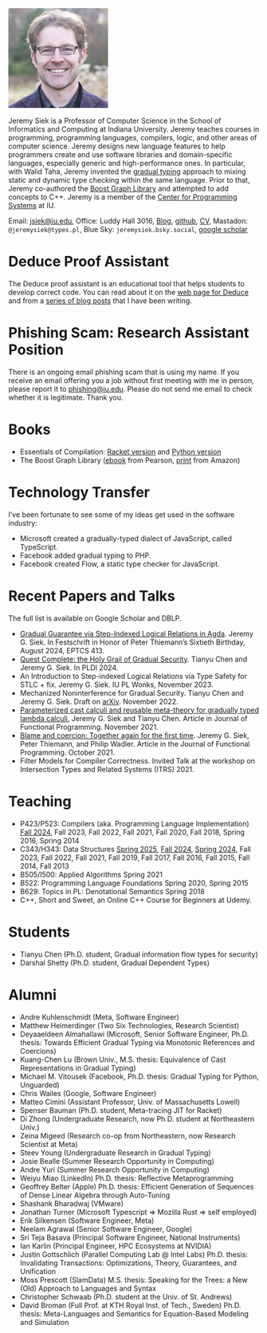 <img src="./jsiek.jpg" width="200" height="200" caption="Photo of Jeremy Siek"/>

Jeremy Siek is a Professor of Computer Science in the School of
Informatics and Computing at Indiana University. Jeremy teaches
courses in programming, programming languages, compilers, logic, and
other areas of computer science. Jeremy designs new language features
to help programmers create and use software libraries and
domain-specific languages, especially generic and high-performance
ones. In particular, with Walid Taha, Jeremy invented the 
[gradual typing](./WhatIsGradualTyping.md) approach to mixing
static and dynamic type checking within the
same language. Prior to that, Jeremy co-authored the
[Boost Graph Library](http://www.boost.org/doc/libs/1_55_0/libs/graph/doc/index.html)
and attempted to add concepts to C++. Jeremy is a member of
the [Center for Programming Systems](https://luddy.indiana.edu/research/centers/center-programming-systems.html) at IU.

Email: jsiek@iu.edu, Office: Luddy Hall 3016, [Blog](http://siek.blogspot.com/), [github](https://github.com/jsiek/),
[CV](./resume.pdf), Mastadon: `@jeremysiek@types.pl`, Blue Sky: `jeremysiek.bsky.social`, [google scholar](https://scholar.google.com/citations?user=Vuso8H8AAAAJ)

# Deduce Proof Assistant

The Deduce proof assistant is an educational tool that helps students
to develop correct code. You can read about it on the [web page for
Deduce](https://jsiek.github.io/deduce/) and from a [series of blog
posts](http://siek.blogspot.com/2024/06/data-structures-and-algorithms-correctly.html)
that I have been writing.

# Phishing Scam: Research Assistant Position

There is an ongoing email phishing scam that is using my name. If you
receive an email offering you a job without first meeting with me in
person, please report it to phishing@iu.edu. Please do not send me
email to check whether it is legitimate. Thank you.

# Books

* Essentials of Compilation:  [Racket version](https://mitpress.mit.edu/9780262047760/essentials-of-compilation/) and
  [Python version](https://mitpress.mit.edu/9780262048248/essentials-of-compilation/)
* The Boost Graph Library ([ebook](https://www.informit.com/store/boost-graph-library-user-guide-and-reference-manual-9780132651837) from Pearson, [print](https://www.amazon.com/Boost-Graph-Library-Reference-Manual/dp/0201729148) from Amazon)

# Technology Transfer

I’ve been fortunate to see some of my ideas get used in the software industry:

* Microsoft created a gradually-typed dialect of JavaScript, called TypeScript.
* Facebook added gradual typing to PHP.
* Facebook created Flow, a static type checker for JavaScript.

# Recent Papers and Talks

The full list is available on Google Scholar and DBLP. 
<!--Also, see further below for “authorizer” links to my ACM publications.-->

* [Gradual Guarantee via Step-Indexed Logical Relations in Agda](https://cgi.cse.unsw.edu.au/~eptcs/paper.cgi?PT2024.3). Jeremy
  G. Siek. In Festschrift in Honor of Peter Thiemann’s Sixtieth
  Birthday, August 2024, EPTCS 413.
* [Quest Complete: the Holy Grail of Gradual Security](https://dl.acm.org/doi/10.1145/3656442). Tianyu Chen and
  Jeremy G. Siek. In PLDI 2024.
* An Introduction to Step-indexed Logical Relations via Type Safety
  for STLC + fix. Jeremy G. Siek. IU PL Wonks, November 2023.
* Mechanized Noninterference for Gradual Security. Tianyu Chen and
  Jeremy G. Siek. Draft on [arXiv](https://arxiv.org/abs/2211.15745). November 2022.
* [Parameterized cast calculi and reusable meta-theory for gradually typed lambda calculi.](https://doi.org/10.1017/S0956796821000241) 
  Jeremy G. Siek and Tianyu Chen. Article in
  Journal of Functional Programming. November 2021.
* [Blame and coercion: Together again for the first time](https://www.doi.org/10.1017/S0956796821000101).
  Jeremy G. Siek, Peter Thiemann, and Philip Wadler. Article in the Journal
  of Functional Programming. October 2021.
* Filter Models for Compiler Correctness. Invited Talk at the workshop
  on Intersection Types and Related Systems (ITRS) 2021.

# Teaching

* P423/P523: Compilers (aka. Programming Language Implementation) 
  [Fall 2024](https://iucompilercourse.github.io/IU-Fall-2024/), Fall 2023, Fall 2022, Fall 2021, Fall 2020, Fall 2018, Spring
  2016, Spring 2014
* C343/H343: Data Structures [Spring 2025](https://iudatastructurescourse.github.io/course-web-page-spring-2025/),
    [Fall 2024](https://iudatastructurescourse.github.io/course-web-page-fall-2024/), [Spring 2024](https://iudatastructurescourse.github.io/course-web-page-spring-2024/), Fall 2023, Fall 2022, Fall 2021, Fall 2019, Fall 2017, Fall 2016, Fall
  2015, Fall 2014, Fall 2013
* B505/I500: Applied Algorithms Spring 2021
* B522: Programming Language Foundations Spring 2020, Spring 2015
* B629: Topics in PL: Denotational Semantics Spring 2018
* C++, Short and Sweet, an Online C++ Course for Beginners at Udemy.

# Students

* Tianyu Chen (Ph.D. student, Gradual information flow types for security)
* Darshal Shetty (Ph.D. student, Gradual Dependent Types)

# Alumni

* Andre Kuhlenschmidt (Meta, Software Engineer)
* Matthew Heimerdinger (Two Six Technologies, Research Scientist)
* Deyaaeldeen Almahallawi (Microsoft, Senior Software Engineer, Ph.D. thesis: Towards Efficient Gradual Typing via Monotonic References and Coercions)
* Kuang-Chen Lu (Brown Univ., M.S. thesis: Equivalence of Cast Representations in Gradual Typing)
* Michael M. Vitousek (Facebook, Ph.D. thesis: Gradual Typing for Python, Unguarded)
* Chris Wailes (Google, Software Engineer)
* Matteo Cimini (Assistant Professor, Univ. of Massachusetts Lowell)
* Spenser Bauman (Ph.D. student, Meta-tracing JIT for Racket)
* Di Zhong (Undergraduate Research, now Ph.D. student at Northeastern Univ.)
* Zeina Migeed (Research co-op from Northeastern, now Research Scientist at Meta)
* Steev Young (Undergraduate Research in Gradual Typing)
* Josie Bealle (Summer Research Opportunity in Computing)
* Andre Yuri (Summer Research Opportunity in Computing)
* Weiyu Miao (LinkedIn) Ph.D. thesis: Reflective Metaprogramming
* Geoffrey Belter (Apple) Ph.D. thesis: Efficient Generation of Sequences of Dense Linear Algebra through Auto-Tuning
* Shashank Bharadwaj (VMware)
* Jonathan Turner (Microsoft Typescript => Mozilla Rust => self employed)
* Erik Silkensen (Software Engineer, Meta)
* Neelam Agrawal (Senior Software Engineer, Google)
* Sri Teja Basava (Principal Software Engineer, National Instruments)
* Ian Karlin (Principal Engineer, HPC Ecosystems at NVIDIA)
* Justin Gottschlich (Parallel Computing Lab @ Intel Labs)
  Ph.D. thesis: Invalidating Transactions: Optimizations, Theory, Guarantees, and Unification
* Moss Prescott (SlamData) M.S. thesis: Speaking for the Trees: a New (Old) Approach to Languages and Syntax
* Christopher Schwaab (Ph.D. student at the Univ. of St. Andrews)
* David Broman (Full Prof. at KTH Royal Inst. of Tech., Sweden)
  Ph.D. thesis: Meta-Languages and Semantics for Equation-Based Modeling and Simulation

<!--
# Authorizor (Free) Links to ACM Publications

* ACM DL Author-ize serviceToward efficient gradual typing for structural types via coercions
    Andre Kuhlenschmidt, Deyaaeldeen Almahallawi, Jeremy G. Siek
    PLDI 2019: Proceedings of the 40th ACM SIGPLAN Conference on Programming Language Design and Implementation, 2019
* Gradual typing: a new perspective
    Giuseppe Castagna, Victor Lanvin, Tommaso Petrucciani, Jeremy G. Siek
    Proceedings of the ACM on Programming Languages, 2019.
* Sound gradual typing: only mostly dead
    Spenser Bauman, Carl Friedrich Bolz-Tereick, Jeremy Siek, Sam Tobin-Hochstadt
    Proceedings of the ACM on Programming Languages, 2017.
* Gradually typed symbolic expressions
    David Broman, Jeremy G. Siek
    PEPM ’18 Proceedings of the ACM SIGPLAN Workshop on Partial Evaluation and Program Manipulation, 2017
* Theorems for free for free: parametricity, with and without types
    Amal Ahmed, Dustin Jamner, Jeremy G. Siek, Philip Wadler
    Proceedings of the ACM on Programming Languages, 2017.
* Big types in little runtime: open-world soundness and collaborative blame for gradual type systems
    Michael M. Vitousek, Cameron Swords, Jeremy G. Siek
    POPL 2017 Proceedings of the 44th ACM SIGPLAN Symposium on Principles of Programming Languages, 2017.
* Automatically generating the dynamic semantics of gradually typed languages
    Matteo Cimini, Jeremy G. Siek
    POPL 2017 Proceedings of the 44th ACM SIGPLAN Symposium on Principles of Programming Languages, 2017.
* The gradualizer: a methodology and algorithm for generating gradual type systems
    Matteo Cimini, Jeremy G. Siek
    POPL ’16 Proceedings of the 43rd Annual ACM SIGPLAN-SIGACT Symposium on Principles of Programming Languages, 2016.
* Pycket: a tracing JIT for a functional language
    Spenser Bauman, Carl Friedrich Bolz, Robert Hirschfeld, Vasily Kirilichev, Tobias Pape, Jeremy G. Siek, Sam Tobin-Hochstadt
    ICFP 2015 Proceedings of the 20th ACM SIGPLAN International Conference on Functional Programming, 2015.
* Blame and coercion: together again for the first time
    Jeremy Siek, Peter Thiemann, Philip Wadler
    PLDI ’15 Proceedings of the 36th ACM SIGPLAN Conference on Programming Language Design and Implementation, 2015
* Reliable Generation of High-Performance Matrix Algebra
    Thomas Nelson, Geoffrey Belter, Jeremy G. Siek, Elizabeth Jessup, Boyana Norris
    ACM Transactions on Mathematical Software (TOMS), 2015.
* Design and evaluation of gradual typing for python
    Michael M. Vitousek, Andrew M. Kent, Jeremy G. Siek, Jim Baker
    DLS ’14 Proceedings of the 10th ACM Symposium on Dynamic languages, 2014
* Interpretations of the gradually-typed lambda calculus
    Jeremy G. Siek, Ronald Garcia
    Scheme ’12 Proceedings of the 2012 Annual Workshop on Scheme and Functional Programming, 2012. PDF with corrections
* Blame for all
    Amal Ahmed, Robert Bruce Findler, Jeremy G. Siek, Philip Wadler
    ACM SIGPLAN Notices – POPL ’11, 2011.
* Threesomes, with and without blame
    Jeremy G. Siek, Philip Wadler
    POPL ’10 Proceedings of the 37th annual ACM SIGPLAN-SIGACT symposium on Principles of programming languages, 2010.
* Gradual typing with unification-based inference
    Jeremy G. Siek, Manish Vachharajani
    DLS ’08 Proceedings of the 2008 symposium on Dynamic languages, 2008.
* Concepts: linguistic support for generic programming in C++
    Douglas Gregor, Jaakko Järvi, Jeremy Siek, Bjarne Stroustrup, Gabriel Dos Reis, Andrew Lumsdaine
    OOPSLA ’06 Proceedings of the 21st annual ACM SIGPLAN conference on Object-oriented programming systems, languages, and applications, 2006
* Essential language support for generic programming
    Jeremy G. Siek, Andrew Lumsdaine
    ACM SIGPLAN Notices – Proceedings of the 2005 ACM SIGPLAN conference on Programming language design and implementation, 2005.
* A comparative study of language support for generic programming
    Ronald Garcia, Jaakko Jarvi, Andrew Lumsdaine, Jeremy G. Siek, Jeremiah Willcock
    OOPSLA ’03 Proceedings of the 18th annual ACM SIGPLAN conference on Object-oriented programing, systems, languages, and applications, 2003
* The generic graph component library
    Lie-Quan Lee, Jeremy G. Siek, Andrew Lumsdaine
    OOPSLA ’99 Proceedings of the 14th ACM SIGPLAN conference on Object-oriented programming, systems, languages, and applications, 1999
-->
